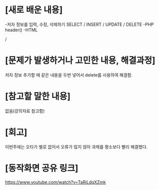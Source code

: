 # [새로 배운 내용]
-저자 정보를 입력, 수정, 삭제하기
SELECT / INSERT / UPDATE / DELETE
-PHP
header() 
-HTML
<form> / <table>

# [문제가 발생하거나 고민한 내용, 해결과정]
저자 정보 추가할 때 같은 내용을 두번 넣어서 delete를 사용하여 해결함.

# [참고할 말한 내용]
없음(강의자료 참고함)

# [회고]
이번주에는 오타가 별로 없어서 오류가 많지 않아 과제를 평소보다 빨리 해결했다.

# [동작화면 공유 링크]
https://www.youtube.com/watch?v=TaRjLdqXZmk
